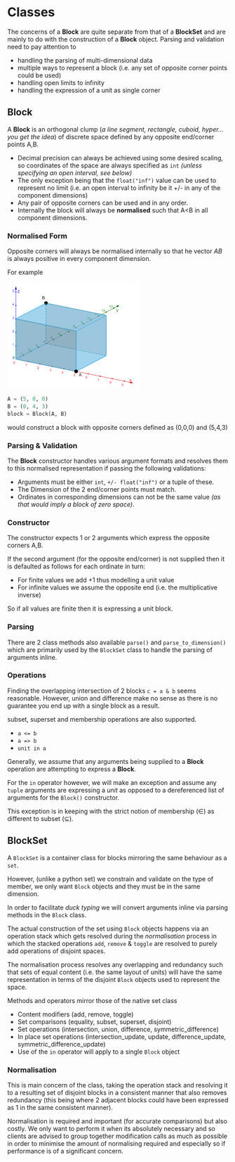 # Classes

The concerns of a **Block** are quite separate from that of a **BlockSet** and
are mainly to do with the construction of a **Block** object. Parsing and
validation need to pay attention to

- handling the parsing of multi-dimensional data
- multiple ways to represent a block (i.e. any set of opposite corner points
  could be used)
- handling open limits to infinity
- handling the expression of a unit as single corner

## Block

A **Block** is an orthogonal clump (_a line segment, rectangle, cuboid, hyper...
you get the idea_) of discrete space defined by any opposite end/corner points
A,B.

- Decimal precision can always be achieved using some desired scaling, so
  coordinates of the space are always specified as `int` _(unless specifying an
  open interval, see below)_
- The only exception being that the `float("inf")` value can be used to
  represent no limit (i.e. an open interval to infinity be it +/- in any of the
  component dimensions)
- Any pair of opposite corners can be used and in any order.
- Internally the block will always be **normalised** such that A<B in all
  component dimensions.

### Normalised Form

Opposite corners will always be normalised internally so that he vector _AB_ is
always positive in every component dimension.

For example

<img
src="https://raw.githubusercontent.com/daveisagit/blocksets/main/assets/block_3D.png"
width="300" height="240" alt="3D Block">

```python
A = (5, 0, 0)
B = (0, 4, 3)
block = Block(A, B)
```

would construct a block with opposite corners defined as (0,0,0) and (5,4,3)

### Parsing & Validation

The **Block** constructor handles various argument formats and resolves them to
this normalised representation if passing the following validations:

- Arguments must be either `int`, `+/- float("inf")` or a tuple of these.
- The Dimension of the 2 end/corner points must match.
- Ordinates in corresponding dimensions can not be the same value _(as that
  would imply a block of zero space)_.

### Constructor

The constructor expects 1 or 2 arguments which express the opposite corners A,B.

If the second argument (for the opposite end/corner) is not supplied then it is
defaulted as follows for each ordinate in turn:

- For finite values we add +1 thus modelling a unit value
- For infinite values we assume the opposite end (i.e. the multiplicative inverse)

So if all values are finite then it is expressing a unit block.

### Parsing

There are 2 class methods also available `parse()` and `parse_to_dimension()` which
are primarily used by the `BlockSet` class to handle the parsing of arguments
inline.

### Operations

Finding the overlapping intersection of 2 blocks `c = a & b` seems reasonable.
However, union and difference make no sense as there is no guarantee you end up
with a single block as a result.

subset, superset and membership operations are also supported.

- `a <= b`
- `a => b`
- `unit in a` 

Generally, we assume that any arguments being supplied to a **Block** operation
are attempting to express a **Block**.

For the `in` operator however, we will make an exception and assume any `tuple`
arguments are expressing a _unit_ as opposed to a dereferenced list of
arguments for the `Block()` constructor.

This exception is in keeping with the strict notion of membership (∈) as
different to subset (⊆).

## BlockSet

A `BlockSet` is a container class for blocks mirroring the same behaviour as a
`set`.

However, (unlike a python set) we constrain and validate on the type of
member, we only want `Block` objects and they must be in the same dimension.

In order to facilitate _duck typing_ we will convert arguments inline via parsing
methods in the `Block` class.

The actual construction of the set using `Block` objects happens via an
operation stack which gets resolved during the _normalisation_ process in which
the stacked operations `add`, `remove` & `toggle` are resolved to purely add
operations of disjoint spaces.

The normalisation process resolves any overlapping and redundancy such that sets
of equal content (i.e. the same layout of units) will have the same
representation in terms of the disjoint `Block` objects used to represent the space.

Methods and operators mirror those of the native set class

- Content modifiers (add, remove, toggle)
- Set comparisons (equality, subset, superset, disjoint)
- Set operations (intersection, union, difference, symmetric_difference)
- In place set operations (intersection_update, update, difference_update, symmetric_difference_update)
- Use of the `in` operator will apply to a single `Block` object

### Normalisation

This is main concern of the class, taking the operation stack and resolving it
to a resulting set of disjoint blocks in a consistent manner that also removes
redundancy (this being where 2 adjacent blocks could have been expressed as 1 in
the same consistent manner).

Normalisation is required and important (for accurate comparisons) but also
costly. We only want to perform it when its absolutely necessary and so clients
are advised to group together modification calls as much as possible in order to
minimise the amount of normalising required and especially so if performance is
of a significant concern.
